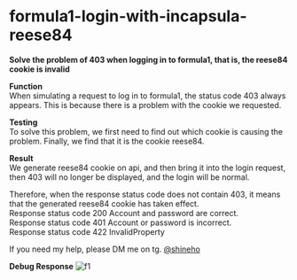 # formula1-login-with-incapsula-reese84
**Solve the problem of 403 when logging in to formula1, that is, the reese84 cookie is invalid**  

**Function**  
When simulating a request to log in to formula1, the status code 403 always appears. This is because there is a problem with the cookie we requested.  

**Testing**  
To solve this problem, we first need to find out which cookie is causing the problem. Finally, we find that it is the cookie reese84.

**Result**  
We generate reese84 cookie on api, and then bring it into the login request, then 403 will no longer be displayed, and the login will be normal.  

Therefore, when the response status code does not contain 403, it means that the generated reese84 cookie has taken effect.  
Response status code 200 Account and password are correct.  
Response status code 401 Account or password is incorrect.   
Response status code 422 InvalidProperty  

If you need my help, please DM me on tg. [@shineho](https://t.me/shineho)

**Debug Response**
![f1](https://github.com/captclear/formula1-login-with-incapsula-reese84/assets/173774216/61a2ebcd-bda4-4c5e-b9d0-53b41cefd1b6)


